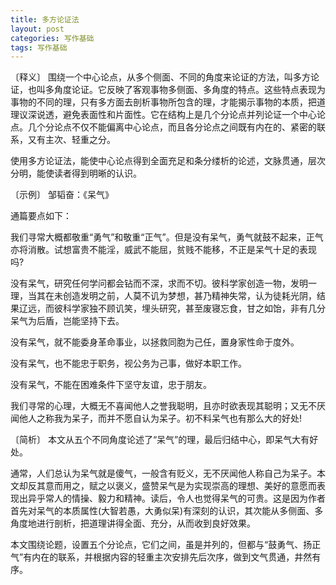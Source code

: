 ```yaml
---
title: 多方论证法
layout: post
categories: 写作基础
tags: 写作基础
---
```


〔释义〕 围绕一个中心论点，从多个侧面、不同的角度来论证的方法，叫多方论证，也叫多角度论证。它反映了客观事物多侧面、多角度的特点。这些特点表现为事物的不同的理，只有多方面去剖析事物所包含的理，才能揭示事物的本质，把道理议深说透，避免表面性和片面性。它在结构上是几个分论点并列论证一个中心论点。几个分论点不仅不能偏离中心论点，而且各分论点之间既有内在的、紧密的联系，又有主次、轻重之分。

使用多方论证法，能使中心论点得到全面充足和条分缕析的论述，文脉贯通，层次分明，能使读者得到明晰的认识。

〔示例〕 邹韬奋：《呆气》

通篇要点如下：

我们寻常大概都敬重“勇气”和敬重“正气”。但是没有呆气，勇气就鼓不起来，正气亦将消散。试想富贵不能淫，威武不能屈，贫贱不能移，不正是呆气十足的表现吗?

没有呆气，研究任何学问都会钻而不深，求而不切。彼科学家创造一物，发明一理，当其在未创造发明之前，人莫不讥为梦想，甚乃精神失常，认为徒耗光阴，结果辽远，而彼科学家独不顾讥笑，埋头研究，甚至废寝忘食，甘之如饴，非有几分呆气为后盾，岂能坚持下去。

没有呆气，就不能委身革命事业，以拯救同胞为己任，置身家性命于度外。

没有呆气，也不能忠于职务，视公务为己事，做好本职工作。

没有呆气，不能在困难条件下坚守友谊，忠于朋友。

我们寻常的心理，大概无不喜闻他人之誉我聪明，且亦时欲表现其聪明；又无不厌闻他人之称我为呆子，而并不愿自认为呆子。初不料呆气也有那么大的好处!

〔简析〕 本文从五个不同角度论述了“呆气”的理，最后归结中心，即呆气大有好处。

通常，人们总认为呆气就是傻气，一般含有贬义，无不厌闻他人称自己为呆子。本文却反其意而用之，赋之以褒义，盛赞呆气是为实现崇高的理想、美好的意愿而表现出异乎常人的情操、毅力和精神。读后，令人也觉得呆气的可贵。这是因为作者首先对呆气的本质属性(大智若愚，大勇似呆)有深刻的认识，其次能从多侧面、多角度地进行剖析，把道理讲得全面、充分，从而收到良好效果。

本文围绕论题，设置五个分论点，它们之间，虽是并列的，但都与“鼓勇气、扬正气”有内在的联系，并根据内容的轻重主次安排先后次序，做到文气贯通，井然有序。 